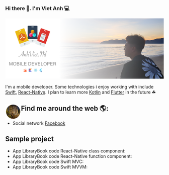 ### Hi there 👋. I'm Viet Anh 💻

<img src="https://github.com/AnhViet-Nil/AnhViet-Nil/blob/master/Banner.png">

I'm a mobile developer. Some technologies i enjoy working with include <a href="https://swift.org">Swift</a>, <a href="https://reactnative.dev">React-Native</a>. I plan to learn more <a href="https://developer.android.com/kotlin">Kotlin</a> and <a href="https://flutter.dev">Flutter</a> in the future ☘

## Find me around the web 🌎: <a href="https://github.com/AnhViet-Nil"><img align="left" width="50" height="50" src="https://github.com/AnhViet-Nil/AnhViet-Nil/blob/master/Avatar.png"></a>

- Social network <a href="https://www.facebook.com/anhviet.nil/">Facebook</a>

## Sample project

- App LibraryBook code React-Native class component:
- App LibraryBook code React-Native function component:
- App LibraryBook code Swift MVC:
- App LibraryBook code Swift MVVM:

<!--
**AnhViet-Nil/AnhViet-Nil** is a ✨ _special_ ✨ repository because its `README.md` (this file) appears on your GitHub profile.

Here are some ideas to get you started:

- 🔭 I’m currently working on ...
- 🌱 I’m currently learning ...
- 👯 I’m looking to collaborate on ...
- 🤔 I’m looking for help with ...
- 💬 Ask me about ...
- 📫 How to reach me: ...
- 😄 Pronouns: ...
- ⚡ Fun fact: ...
-->
